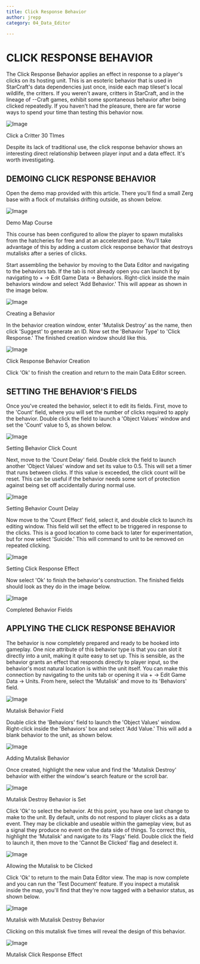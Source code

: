 ```yaml
---
title: Click Response Behavior
author: jrepp
category: 04_Data_Editor

---
```

CLICK RESPONSE BEHAVIOR
=======================

The Click Response Behavior applies an effect in response to a player's
clicks on its hosting unit. This is an esoteric behavior that is used in
StarCraft's data dependencies just once, inside each map tileset's local
wildlife, the critters. If you weren't aware, critters in StarCraft, and
in the lineage of --Craft games, exhibit some spontaneous behavior after
being clicked repeatedly. If you haven't had the pleasure, there are far
worse ways to spend your time than testing this behavior now.

![Image](./070_Click_Response_Behavior/image1.png)

Click a Critter 30 TImes

Despite its lack of traditional use, the click response behavior shows
an interesting direct relationship between player input and a data
effect. It's worth investigating.

DEMOING CLICK RESPONSE BEHAVIOR
-------------------------------

Open the demo map provided with this article. There you'll find a small
Zerg base with a flock of mutalisks drifting outside, as shown below.

![Image](./070_Click_Response_Behavior/image2.png)

Demo Map Course

This course has been configured to allow the player to spawn mutalisks
from the hatcheries for free and at an accelerated pace. You'll take
advantage of this by adding a custom click response behavior that
destroys mutalisks after a series of clicks.

Start assembling the behavior by moving to the Data Editor and
navigating to the behaviors tab. If the tab is not already open you can
launch it by navigating to + -\> Edit Game Data -\> Behaviors.
Right-click inside the main behaviors window and select 'Add Behavior.'
This will appear as shown in the image below.

![Image](./070_Click_Response_Behavior/image3.png)

Creating a Behavior

In the behavior creation window, enter 'Mutalisk Destroy' as the name,
then click 'Suggest' to generate an ID. Now set the 'Behavior Type' to
'Click Response.' The finished creation window should like this.

![Image](./070_Click_Response_Behavior/image4.png)

Click Response Behavior Creation

Click 'Ok' to finish the creation and return to the main Data Editor
screen.

SETTING THE BEHAVIOR'S FIELDS
-----------------------------

Once you've created the behavior, select it to edit its fields. First,
move to the 'Count' field, where you will set the number of clicks
required to apply the behavior. Double click the field to launch a
'Object Values' window and set the 'Count' value to 5, as shown below.

![Image](./070_Click_Response_Behavior/image5.png)

Setting Behavior Click Count

Next, move to the 'Count Delay' field. Double click the field to launch
another 'Object Values' window and set its value to 0.5. This will set a
timer that runs between clicks. If this value is exceeded, the click
count will be reset. This can be useful if the behavior needs some sort
of protection against being set off accidentally during normal use.

![Image](./070_Click_Response_Behavior/image6.png)

Setting Behavior Count Delay

Now move to the 'Count Effect' field, select it, and double click to
launch its editing window. This field will set the effect to be
triggered in response to the clicks. This is a good location to come
back to later for experimentation, but for now select 'Suicide.' This
will command to unit to be removed on repeated clicking.

![Image](./070_Click_Response_Behavior/image7.png)

Setting Click Response Effect

Now select 'Ok' to finish the behavior's construction. The finished
fields should look as they do in the image below.

![Image](./070_Click_Response_Behavior/image8.png)

Completed Behavior Fields

APPLYING THE CLICK RESPONSE BEHAVIOR
------------------------------------

The behavior is now completely prepared and ready to be hooked into
gameplay. One nice attribute of this behavior type is that you can slot
it directly into a unit, making it quite easy to set up. This is
sensible, as the behavior grants an effect that responds directly to
player input, so the behavior's most natural location is within the unit
itself. You can make this connection by navigating to the units tab or
opening it via + -\> Edit Game Data -\> Units. From here, select the
'Mutalisk' and move to its 'Behaviors' field.

![Image](./070_Click_Response_Behavior/image9.png)

Mutalisk Behavior Field

Double click the 'Behaviors' field to launch the 'Object Values' window.
Right-click inside the 'Behaviors' box and select 'Add Value.' This will
add a blank behavior to the unit, as shown below.

![Image](./070_Click_Response_Behavior/image10.png)

Adding Mutalisk Behavior

Once created, highlight the new value and find the 'Mutalisk Destroy'
behavior with either the window's search feature or the scroll bar.

![Image](./070_Click_Response_Behavior/image11.png)

Mutalisk Destroy Behavior is Set

Click 'Ok' to select the behavior. At this point, you have one last
change to make to the unit. By default, units do not respond to player
clicks as a data event. They may be clickable and useable within the
gameplay view, but as a signal they produce no event on the data side of
things. To correct this, highlight the 'Mutalisk' and navigate to its
'Flags' field. Double click the field to launch it, then move to the
'Cannot Be Clicked' flag and deselect it.

![Image](./070_Click_Response_Behavior/image12.png)

Allowing the Mutalisk to be Clicked

Click 'Ok' to return to the main Data Editor view. The map is now
complete and you can run the 'Test Document' feature. If you inspect a
mutalisk inside the map, you'll find that they're now tagged with a
behavior status, as shown below.

![Image](./070_Click_Response_Behavior/image13.png)

Mutalisk with Mutalisk Destroy Behavior

Clicking on this mutalisk five times will reveal the design of this
behavior.

![Image](./070_Click_Response_Behavior/image14.png)

Mutalisk Click Response Effect
